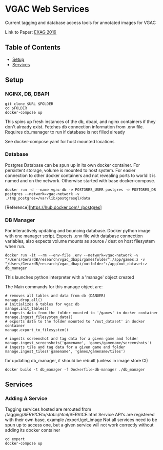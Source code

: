 # VGAC Web Services

Current tagging and database access tools for annotated images for VGAC

Link to Paper: [EXAG 2019](http://www.exag.org/papers/EXAG_2019_paper_13.pdf)

## Table of Contents

- [Setup](#setup)
- [Services](#services)

## Setup

### NGINX, DB, DBAPI

```
git clone $URL $FOLDER
cd $FOLDER
docker-compose up
```

This spins up fresh instances of the db, dbapi, and nginx containers if they don't already exist.
Fetches db connection information from .env file.
Requires db_manager to run if database is not filled already

See docker-compose.yaml for host mounted locations

### Database

Postgres Database can be spun up in its own docker container. For persistent storage, volume is mounted to host system. For easier connection to other docker containers and not revealing ports to world it is named and on the network. Otherwise started with base docker-compose.

```
docker run -d --name vgac-db -e POSTGRES_USER postgres -e POSTGRES_DB postgres --network=vgac-network -v ./tmp_postgres=/var/lib/postgresql/data
```

[Reference][https://hub.docker.com/_/postgres]

### DB Manager

For interactively updating and bouncing database. Docker python image with one manager script. Expects .env file with database connection variables, also expects volume mounts as source / dest on host filesystem when run.

```
docker run -it --rm --env-file .env --network=vgac-network -v "/Users/GerardB/research/vgac_dbapi/gamesfolder":/app/games:z -v "/Users/GerardB/research/vgac_dbapi/outfolder":/app/out_dataset:z db_manager
```

This launches python interpreter with a 'manage' object created

The Main commands for this manage object are:
```
# removes all tables and data from db (DANGER)
manage.drop_all()
# initializes 6 tables for vgac db
manage.init_tables()
# ingests data from the folder mounted to '/games' in docker container
manage.ingest_filesystem_data()
# exports data to the folder mounted to '/out_dataset' in docker container
manage.export_to_filesystem()

# ingests screenshot and tag data for a given game and folder
manage.ingest_screenshots('gamename', 'games/gamename/screenshots')
# ingests tile and tag data for a given game and folder
manage.ingest_tiles('gamename', 'games/gamename/tiles')
```

for updating db_manager, it should be rebuilt (unless in image store CI)
```
docker build -t db_manager -f Dockerfile-db-manager ./db_manager
```


## Services

### Adding A Service
Tagging services hosted are rerouted from /tagging/$SERVICE to /static/html/$SERVICE.html
Service API's are registered with their own base, example /expert/get_image
Not all services need to be spun up to access one, but a given service will not work correctly without adding its docker container

```
cd expert
docker-compose up
```
